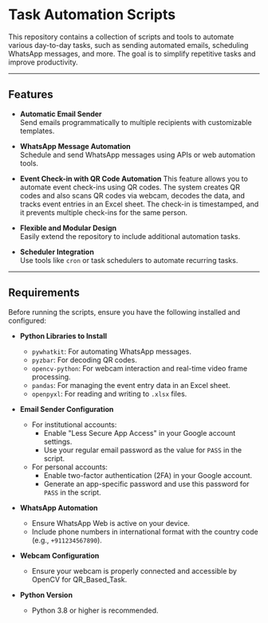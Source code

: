 # Task Automation Scripts

This repository contains a collection of scripts and tools to automate various day-to-day tasks, such as sending automated emails, scheduling WhatsApp messages, and more. The goal is to simplify repetitive tasks and improve productivity.

---

## Features

- **Automatic Email Sender**  
  Send emails programmatically to multiple recipients with customizable templates.
  
- **WhatsApp Message Automation**  
  Schedule and send WhatsApp messages using APIs or web automation tools.

- **Event Check-in with QR Code Automation**
  This feature allows you to automate event check-ins using QR codes. The system creates QR codes and also scans QR codes via webcam, decodes the data, and tracks event entries in an Excel sheet. The check-in is timestamped, and it prevents multiple check-ins for the same person.
  
- **Flexible and Modular Design**  
  Easily extend the repository to include additional automation tasks.
  
- **Scheduler Integration**  
  Use tools like `cron` or task schedulers to automate recurring tasks.

---

## Requirements

Before running the scripts, ensure you have the following installed and configured:

- **Python Libraries to Install**  
  - `pywhatkit`: For automating WhatsApp messages.
  - `pyzbar`: For decoding QR codes.
  - `opencv-python`: For webcam interaction and real-time video frame processing.
  - `pandas`: For managing the event entry data in an Excel sheet.
  - `openpyxl`: For reading and writing to `.xlsx` files.

- **Email Sender Configuration**  
  - For institutional accounts:  
    - Enable "Less Secure App Access" in your Google account settings.  
    - Use your regular email password as the value for `PASS` in the script.  
  - For personal accounts:  
    - Enable two-factor authentication (2FA) in your Google account.  
    - Generate an app-specific password and use this password for `PASS` in the script.  

- **WhatsApp Automation**  
  - Ensure WhatsApp Web is active on your device.  
  - Include phone numbers in international format with the country code (e.g., `+911234567890`).

- **Webcam Configuration**  
  - Ensure your webcam is properly connected and accessible by OpenCV for QR_Based_Task.

- **Python Version**  
  - Python 3.8 or higher is recommended.  
